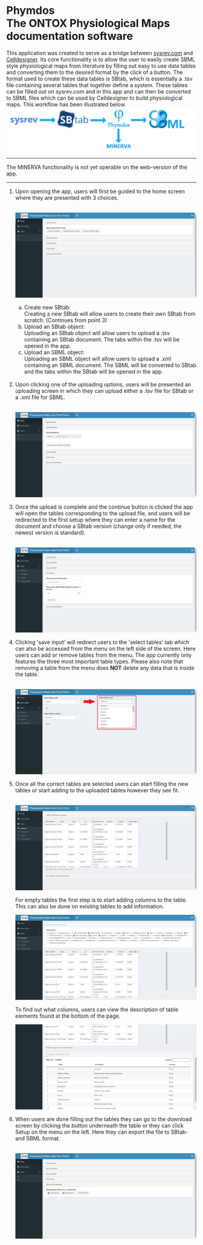 Phymdos <br> The ONTOX Physiological Maps documentation software
============================================================

This application was created to serve as a bridge between [sysrev.com](https://sysrev.com/) and [Celldesigner](http://www.celldesigner.org/). Its core functionality is to allow the user to easily create SBML style physiological maps from literature by filling out easy to use data tables and converting them to the desired format by the click of a button. 
The format used to create these data tables is SBtab, which is essentially a .tsv file containing several tables that together define a system. These tables can be filled out on sysrev.com and in this app and can then be converted to SBML files which can be used by Celldesigner to build physiological maps. This workflow has been illustrated below. <br>
![home](./app//www/app_workflow.png) 
<hr style="height:2px;border-width:0;color:gray;background-color:gray">
The MINERVA functionality is not yet operable on the web-version of the app.
<hr style="height:2px;border-width:0;color:gray;background-color:gray">
<ol>
  <li>
  Upon opening the app, users will first be guided to the home screen where they are presented with 3 choices. 
  </li>
  <br>
  
  ![home](./app/www/home.png)
  <ol type=a>
    <li> 
      Create new SBtab: <br>
      Creating a new SBtab will allow users to create their own SBtab from scratch. (Continues from point 3)
      </li>
    <li> 
      Upload an SBtab object: <br>
      Uploading an SBtab object will allow users to upload a .tsv containing an SBtab document. The tabs within the .tsv will be opened in the app.
      </li>
    <li>
      Upload an SBML object: <br>
      Uploading an SBML object will allow users to upload a .xml containing an SBML document. The SBML will be converted to SBtab and the tabs within the SBtab will be opened in the app.
      </li>
   </ol>
  <br>
  <li>
    Upon clicking one of the uploading options, users will be presented an uploading screen in which they can upload either a .tsv file for SBtab or a .xml file for SBML. 
  </li>
  <br>
  
  ![upload](./app/www/upload.png)
  
  <li>
  Once the upload is complete and the continue button is clicked the app will open the tables corresponding to the upload file, and users will be redirected to the first setup where they can enter a name for the document and choose a SBtab version (change only if needed, the newest version is standard).
  </li>
  <br>
  
  ![setup](./app/www/first_setup_upload.png)
  
  <li>
    Clicking 'save input' will redirect users to the 'select tables' tab which can also be accessed from the menu on the left side of the screen. Here users can add or remove tables from the menu. The app currently only features the three most important table types. Please also note that removing a table from the menu does <b>NOT</b> delete any data that is inside the table.
  </li>
  <br>
  
  ![add](./app/www/add_upload.png)
  
  <li>
    Once all the correct tables are selected users can start filling the new tables or start adding to the uploaded tables however they see fit. 
  </li>
  <br> 
  
  ![table](./app/www/table_upload.png)
  
  For empty tables the first step is to start adding columns to the table. This can also be done on existing tables to add information.
  <br>
  
  ![choose](./app/www/column_choose.png)
    
  To find out what columns, users can view the description of table elements found at the bottom of the page.
  <br>
  
  ![description](./app/www/table_description.png)
  
  <li> 
    When users are done filling out the tables they can go to the download screen by clicking the button underneath the table or they can click Setup on the menu on the left. Here they can export the file to SBtab- and SBML format. 
  </li>
  <br>
  
  ![download](./app/www/download.png)
  
</ol>
